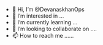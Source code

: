 - 👋 Hi, I’m @DevanaskhanOps
- 👀 I’m interested in ...
- 🌱 I’m currently learning ...
- 💞️ I’m looking to collaborate on ....
- 📫 How to reach me ......
<!---
DevanaskhanOps/DevanaskhanOps is a ✨ special ✨ repository because its `README.md` (this file) appears on your GitHub profile.
You can click the Preview link to take a look at your changes.
--->
